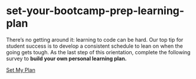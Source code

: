 # set-your-bootcamp-prep-learning-plan

There’s no getting around it: learning to code can be hard. Our top tip for student success is to develop a consistent schedule to lean on when the going gets tough. As the last step of this orientation, complete the following survey to **build your own personal learning plan.** 

<a id="typef_orm_share" class="typeform-share button button--corners-tight button--color-blue" href="https://theflatironschool.typeform.com/to/mJyEj9" data-mode="popup" target="_blank">Set My Plan </a>
